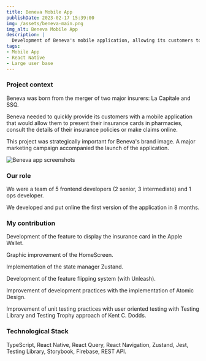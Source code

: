 ```yaml
---
title: Beneva Mobile App
publishDate: 2023-02-17 15:39:00
img: /assets/beneva-main.png
img_alt: Beneva Mobile App
description: |
  Development of Beneva's mobile application, allowing its customers to display their insurance cards, consult their contracts and make claims.
tags:
- Mobile App
- React Native
- Large user base
---
```


### Project context

Beneva was born from the merger of two major insurers: La Capitale and SSQ.

Beneva needed to quickly provide its customers with a mobile application that would allow them to present their insurance cards in pharmacies, consult the details of their insurance policies or make claims online.

This project was strategically important for Beneva's brand image. A major marketing campaign accompanied the launch of the application.

<img src="/assets/beneva-screens.png" alt="Beneva app screenshots">

### Our role

We were a team of 5 frontend developers (2 senior, 3 intermediate) and 1 ops developer.

We developed and put online the first version of the application in 8 months.

### My contribution

Development of the feature to display the insurance card in the Apple Wallet.

Graphic improvement of the HomeScreen. 

Implementation of the state manager Zustand.

Development of the feature flipping system (with Unleash).

Improvement of development practices with the implementation of Atomic Design. 

Improvement of unit testing practices with user oriented testing with Testing Library and Testing Trophy approach of Kent C. Dodds.

### Technological Stack

TypeScript, React Native, React Query, React Navigation, Zustand, Jest, Testing Library, Storybook, Firebase, REST API.
